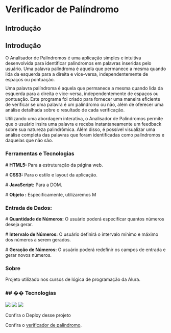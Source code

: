 <h1>Verificador de Palíndromo</h1>

<h2>Introdução</h2>
<h2>Introdução</h2>
<p style="margin-top: 10px; margin-bottom: 10px;">  O Analisador de Palíndromos é uma aplicação simples e intuitiva desenvolvida para identificar palíndromos em palavras inseridas pelo usuário. Uma palavra palíndroma é aquela que permanece a mesma quando lida da esquerda para a direita e vice-versa, independentemente de espaços ou pontuação. </p>
<p style="margin-top: 10px; margin-bottom: 10px;">  Uma palavra palíndroma é aquela que permanece a mesma quando lida da esquerda para a direita e vice-versa, independentemente de espaços ou pontuação. Este programa foi criado para fornecer uma maneira eficiente de verificar se uma palavra é um palíndromo ou não, além de oferecer uma análise detalhada sobre o resultado de cada verificação.</p>
<p style="margin-top: 10px; margin-bottom: 10px;">Utilizando uma abordagem interativa, o Analisador de Palíndromos permite que o usuário insira uma palavra e receba instantaneamente um feedback sobre sua natureza palindrômica. Além disso, é possível visualizar uma análise completa das palavras que foram identificadas como palíndromos e daquelas que não são.
</p>


<h3>Ferramentas e Tecnologias</h3>
<p> # <b>HTML5:</b> Para a estruturação da página web.</p>
<p> # <b>CSS3:</b> Para o estilo e layout da aplicação.</p>
<p> # <b>JavaScript:</b> Para a  DOM.</p>
<p> # <b>Objeto :</b> Especificamente, utilizaremos M</p>

<h3>Entrada de Dados:</h3>

<p> # <b>Quantidade de Números:</b> O usuário poderá especificar quantos números deseja gerar.</p>
<p> # <b>Intervalo de Números:</b> O usuário definirá o intervalo mínimo e máximo dos números a serem gerados.</p>
<p> # <b>Geração de Números:</b> O usuário poderá redefinir os campos de entrada e gerar novos números.</p>


<h3>Sobre</h3>
<p>Projeto utilizado nos cursos de lógica de programação da Alura.</p>

<h3>## �� Tecnologias</h3>
<div>
  <img src="https://img.shields.io/badge/HTML-239120?style=for-the-badge&logo=html5&logoColor=white">
  <img src="https://img.shields.io/badge/CSS-239120?&style=for-the-badge&logo=css3&logoColor=white">
  <img src="https://img.shields.io/badge/JavaScript-F7DF1E?style=for-the-badge&logo=javascript&logoColor=black">
</div>

<p>Confira o Deploy desse projeto</p>
    <p>Confira o <a href="https://analise-palindromo.vercel.app/">verificador de palíndromo</a>.</p>
